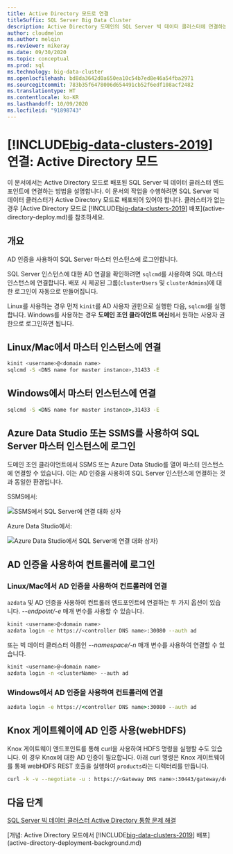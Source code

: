 ```yaml
---
title: Active Directory 모드로 연결
titleSuffix: SQL Server Big Data Cluster
description: Active Directory 도메인의 SQL Server 빅 데이터 클러스터에 연결하는 방법을 알아봅니다.
author: cloudmelon
ms.author: melqin
ms.reviewer: mikeray
ms.date: 09/30/2020
ms.topic: conceptual
ms.prod: sql
ms.technology: big-data-cluster
ms.openlocfilehash: bd8da3642d0a650ea10c54b7ed8e46a54fba2971
ms.sourcegitcommit: 783b35f6478006d654491cb52f6edf108acf2482
ms.translationtype: HT
ms.contentlocale: ko-KR
ms.lasthandoff: 10/09/2020
ms.locfileid: "91898743"
---
```

# <a name="connect-big-data-clusters-2019-active-directory-mode"></a>[!INCLUDE[big-data-clusters-2019](../includes/ssbigdataclusters-ss-nover.md)] 연결: Active Directory 모드

이 문서에서는 Active Directory 모드로 배포된 SQL Server 빅 데이터 클러스터 엔드포인트에 연결하는 방법을 설명합니다. 이 문서의 작업을 수행하려면 SQL Server 빅 데이터 클러스터가 Active Directory 모드로 배포되어 있어야 합니다. 클러스터가 없는 경우 [Active Directory 모드로 [!INCLUDE[big-data-clusters-2019](../includes/ssbigdataclusters-ss-nover.md)] 배포](active-directory-deploy.md)를 참조하세요.

## <a name="overview"></a>개요

AD 인증을 사용하여 SQL Server 마스터 인스턴스에 로그인합니다.

SQL Server 인스턴스에 대한 AD 연결을 확인하려면 `sqlcmd`를 사용하여 SQL 마스터 인스턴스에 연결합니다. 배포 시 제공된 그룹(`clusterUsers` 및 `clusterAdmins`)에 대한 로그인이 자동으로 만들어집니다.

Linux를 사용하는 경우 먼저 `kinit`를 AD 사용자 권한으로 실행한 다음, `sqlcmd`를 실행합니다. Windows를 사용하는 경우 **도메인 조인 클라이언트 머신**에서 원하는 사용자 권한으로 로그인하면 됩니다.

## <a name="connect-to-master-instance-from-linuxmac"></a>Linux/Mac에서 마스터 인스턴스에 연결

```bash
kinit <username>@<domain name>
sqlcmd -S <DNS name for master instance>,31433 -E
```

## <a name="connect-to-master-instance-from-windows"></a>Windows에서 마스터 인스턴스에 연결

```cmd
sqlcmd -S <DNS name for master instance>,31433 -E
```

## <a name="log-in-to-sql-server-master-instance-using-azure-data-studio-or-ssms"></a>Azure Data Studio 또는 SSMS를 사용하여 SQL Server 마스터 인스턴스에 로그인

도메인 조인 클라이언트에서 SSMS 또는 Azure Data Studio를 열어 마스터 인스턴스에 연결할 수 있습니다. 이는 AD 인증을 사용하여 SQL Server 인스턴스에 연결하는 것과 동일한 환경입니다.

SSMS에서:

![SSMS에서 SQL Server에 연결 대화 상자](./media/deploy-active-directory/image23.png)

Azure Data Studio에서:

![Azure Data Studio에서 SQL Server에 연결 대화 상자](./media/deploy-active-directory/image24.png)}

## <a name="log-in-to-controller-with-ad-authentication"></a>AD 인증을 사용하여 컨트롤러에 로그인

### <a name="connect-to-controller-with-ad-authentication-from-linuxmac"></a>Linux/Mac에서 AD 인증을 사용하여 컨트롤러에 연결

`azdata` 및 AD 인증을 사용하여 컨트롤러 엔드포인트에 연결하는 두 가지 옵션이 있습니다. *--endpoint/-e* 매개 변수를 사용할 수 있습니다.

```bash
kinit <username>@<domain name>
azdata login -e https://<controller DNS name>:30080 --auth ad
```

또는 빅 데이터 클러스터 이름인 *--namespace/-n* 매개 변수를 사용하여 연결할 수 있습니다.

```bash
kinit <username>@<domain name>
azdata login -n <clusterName> --auth ad
```

### <a name="connect-to-controller-with-ad-authentication-from-windows"></a>Windows에서 AD 인증을 사용하여 컨트롤러에 연결

```cmd
azdata login -e https://<controller DNS name>:30080 --auth ad
```

## <a name="use-ad-authentication-to-knox-gateway-webhdfs"></a>Knox 게이트웨이에 AD 인증 사용(webHDFS)

Knox 게이트웨이 엔드포인트를 통해 curl을 사용하여 HDFS 명령을 실행할 수도 있습니다. 이 경우 Knox에 대한 AD 인증이 필요합니다. 아래 curl 명령은 Knox 게이트웨이를 통해 webHDFS REST 호출을 실행하여 `products`라는 디렉터리를 만듭니다.

```bash
curl -k -v --negotiate -u : https://<Gateway DNS name>:30443/gateway/default/webhdfs/v1/products?op=MKDIRS -X PUT
```

## <a name="next-steps"></a>다음 단계

[SQL Server 빅 데이터 클러스터 Active Directory 통합 문제 해결](troubleshoot-active-directory.md)

[개념: Active Directory 모드에서 [!INCLUDE[big-data-clusters-2019](../includes/ssbigdataclusters-ss-nover.md)] 배포](active-directory-deployment-background.md)
